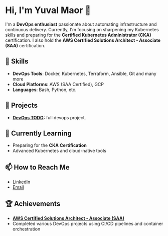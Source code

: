 # Hi, I'm Yuval Maor 👋

I'm a **DevOps enthusiast** passionate about automating infrastructure and continuous delivery. Currently, I'm focusing on sharpening my Kubernetes skills and preparing for the **Certified Kubernetes Administrator (CKA)** certification. I also hold the **AWS Certified Solutions Architect - Associate (SAA)** certification.

## 🚀 Skills

- **DevOps Tools**: Docker, Kubernetes, Terraform, Ansible, Git and many more
- **Cloud Platforms**: AWS (SAA Certified), GCP
- **Languages**: Bash, Python, etc.

## 🔭 Projects

- **[DevOps TODO](https://github.com/yuvalmaor/devops-portfolio):** full devops project.


## 🌱 Currently Learning

- Preparing for the **CKA Certification**
- Advanced Kubernetes and cloud-native tools

## 📫 How to Reach Me

- [LinkedIn](https://www.linkedin.com/in/yuval-maor/)
- [Email](mailto:yuvalmaor305@gmail.com)

## 🏆 Achievements

- **[AWS Certified Solutions Architect - Associate (SAA)](https://www.credly.com/badges/5cb5e0ef-f2d4-4fa7-b3a9-fd6565675085/public_url)**
- Completed various DevOps projects using CI/CD pipelines and container orchestration

